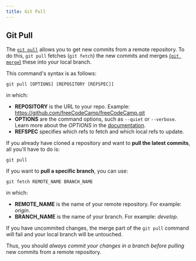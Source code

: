 ```yaml
---
title: Git Pull
---
```

## Git Pull

The [```git pull```](https://git-scm.com/docs/git-pull) allows you to get new commits from a remote repository. To do this, ```git pull``` fetches (```git fetch```) the new commits and merges [(```git merge```)](https://guide.freecodecamp.org/git/git-merge) these into your local branch.

This command's syntax is as follows:
```
git pull [OPTIONS] [REPOSITORY [REFSPEC]]
```
in which:
- **REPOSITORY** is the URL to your repo. Example:  https://github.com/freeCodeCamp/freeCodeCamp.git
- **OPTIONS** are the command options, such as ```--quiet``` or ```--verbose```. Learn more about the *OPTIONS* in the [documentation](https://git-scm.com/docs/git-pull).
- **REFSPEC** specifies which refs to fetch and which local refs to update.

If you already have cloned a repository and want to **pull the latest commits**, all you'll have to do is:
```
git pull
```
If you want to **pull a specific branch**, you can use:
```
git fetch REMOTE_NAME BRANCH_NAME
``` 
in which:
- **REMOTE_NAME** is the name of your remote repository. For example: *origin*.
- **BRANCH_NAME** is the name of your branch. For example: *develop*.

If you have uncommited changes, the merge part of the ```git pull``` command will fail and your local branch will be untouched. 

Thus, you should *always commit your changes in a branch before pulling* new commits from a remote repository.
